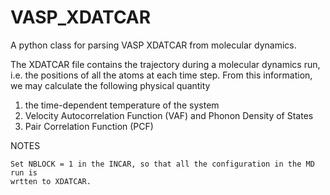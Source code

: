 # VASP_XDATCAR
A python class for parsing VASP XDATCAR from molecular dynamics.

The XDATCAR file contains the trajectory during a molecular dynamics run, i.e.
the positions of all the atoms at each time step.  From this information, we may
calculate the following physical quantity

1. the time-dependent temperature of the system
2. Velocity Autocorrelation Function (VAF) and Phonon Density of States
3. Pair Correlation Function (PCF)

NOTES

    Set NBLOCK = 1 in the INCAR, so that all the configuration in the MD run is
    wrtten to XDATCAR.
